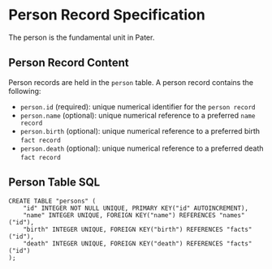 # Person Record Specification

The person is the fundamental unit in Pater.

## Person Record Content

Person records are held in the `person` table. A person record contains the following:

- `person.id` (required): unique numerical identifier for the `person record`
- `person.name` (optional): unique numerical reference to a preferred `name record`
- `person.birth` (optional): unique numerical reference to a preferred birth `fact record`
- `person.death` (optional): unique numerical reference to a preferred death `fact record`

## Person Table SQL
```
CREATE TABLE "persons" (
	"id" INTEGER NOT NULL UNIQUE, PRIMARY KEY("id" AUTOINCREMENT),
	"name" INTEGER UNIQUE, FOREIGN KEY("name") REFERENCES "names"("id"),
	"birth" INTEGER UNIQUE, FOREIGN KEY("birth") REFERENCES "facts"("id"),
	"death" INTEGER UNIQUE, FOREIGN KEY("death") REFERENCES "facts"("id")
);
```
